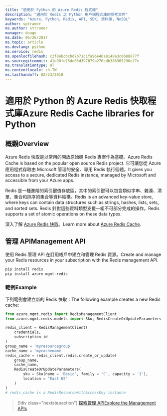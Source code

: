 ```yaml
---
title: "適用於 Python 的 Azure Redis 程式庫"
description: "適用於 Redis 之 Python 用戶端程式庫的參考文件"
keywords: "Azure, Python, Redis, API, SDK, 資料庫, NoSQL"
author: sptramer
ms.author: sttramer
manager: douge
ms.date: 06/26/2017
ms.topic: article
ms.devlang: python
ms.service: redis
ms.openlocfilehash: c2f8ebcbcbd7b71c1fa96e46a8148a3c0b88877f
ms.sourcegitcommit: 41e90fe75de03d397079a276cdb388305290e27e
ms.translationtype: HT
ms.contentlocale: zh-TW
ms.lasthandoff: 02/23/2018
---
```

# <a name="azure-redis-cache-libraries-for-python"></a><span data-ttu-id="b9219-104">適用於 Python 的 Azure Redis 快取程式庫</span><span class="sxs-lookup"><span data-stu-id="b9219-104">Azure Redis Cache libraries for Python</span></span>

## <a name="overview"></a><span data-ttu-id="b9219-105">概觀</span><span class="sxs-lookup"><span data-stu-id="b9219-105">Overview</span></span>

<span data-ttu-id="b9219-106">Azure Redis 快取是以常用的開放原始碼 Redis 專案作為基礎。</span><span class="sxs-lookup"><span data-stu-id="b9219-106">Azure Redis Cache is based on the popular open source Redis project.</span></span> <span data-ttu-id="b9219-107">它可讓您從 Azure 應用程式存取由 Microsoft 管理的安全、專用 Redis 執行個體。</span><span class="sxs-lookup"><span data-stu-id="b9219-107">It gives you access to a secure, dedicated Redis instance, managed by Microsoft and accessible from your Azure apps.</span></span>

<span data-ttu-id="b9219-108">Redis 是一種進階的索引鍵值存放區，其中的索引鍵可以包含類似字串、雜湊、清單、集合和排序的集合等資料結構。</span><span class="sxs-lookup"><span data-stu-id="b9219-108">Redis is an advanced key-value store, where keys can contain data structures such as strings, hashes, lists, sets, and sorted sets.</span></span> <span data-ttu-id="b9219-109">Redis 針對這些資料類型支援一組不可部分完成的操作。</span><span class="sxs-lookup"><span data-stu-id="b9219-109">Redis supports a set of atomic operations on these data types.</span></span>

<span data-ttu-id="b9219-110">深入了解 [Azure Redis 快取](https://docs.microsoft.com/azure/redis-cache/)。</span><span class="sxs-lookup"><span data-stu-id="b9219-110">Learn more about [Azure Redis Cache](https://docs.microsoft.com/azure/redis-cache/).</span></span>

## <a name="management-api"></a><span data-ttu-id="b9219-111">管理 API</span><span class="sxs-lookup"><span data-stu-id="b9219-111">Management API</span></span>

<span data-ttu-id="b9219-112">使用 Redis 管理 API 在訂用帳戶中建立和管理 Redis 資源。</span><span class="sxs-lookup"><span data-stu-id="b9219-112">Create and manage your Redis resources in your subscription with the Redis management API.</span></span>

```bash
pip install redis
pip install azure-mgmt-redis
```

### <a name="example"></a><span data-ttu-id="b9219-113">範例</span><span class="sxs-lookup"><span data-stu-id="b9219-113">Example</span></span>

<span data-ttu-id="b9219-114">下列範例會建立新的 Redis 快取：</span><span class="sxs-lookup"><span data-stu-id="b9219-114">The following example creates a new Redis cache:</span></span>

```python
from azure.mgmt.redis import RedisManagementClient
from azure.mgmt.redis.models import Sku, RedisCreateOrUpdateParameters

redis_client = RedisManagementClient(
    credentials,
    subscription_id
)
group_name = 'myresourcegroup'
cache_name = 'mycachename'
redis_cache = redis_client.redis.create_or_update(
    group_name,
    cache_name,
    RedisCreateOrUpdateParameters(
        sku = Sku(name = 'Basic', family = 'C', capacity = '1'),
        location = "East US"
    )
)
# redis_cache is a RedisResourceWithAccessKey instance
```

> [!div class="nextstepaction"]
> [<span data-ttu-id="b9219-115">探索管理 API</span><span class="sxs-lookup"><span data-stu-id="b9219-115">Explore the Management APIs</span></span>](/python/api/overview/azure/redis/management)

